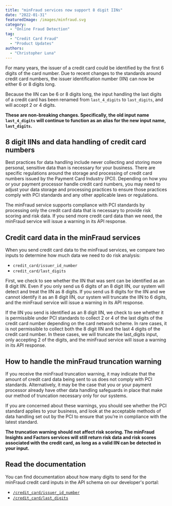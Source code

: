 ```yaml
---
title: "minFraud services now support 8 digit IINs"
date: "2022-01-31"
featuredImage: /images/minfraud.svg
category:
  - "Online Fraud Detection"
tag:
  - "Credit Card Fraud"
  - "Product Updates"
authors:
  - "Christopher Luna"
---
```


For many years, the issuer of a credit card could be identified by the first 6
digits of the card number. Due to recent changes to the standards around credit
card numbers, the issuer identification number (IIN) can now be either 6 or 8
digits long.

Because the IIN can be 6 or 8 digits long, the input handling the
last digits of a credit card has been renamed from `last_4_digits` to
`last_digits`, and will accept 2 or 4 digits.

**These are non-breaking changes. Specifically, the old input name
`last_4_digits` will continue to function as an alias for the new input name,
`last_digits`.**

## 8 digit IINs and data handling of credit card numbers

Best practices for data handling include never collecting and storing more
personal, sensitive data than is necessary for your business. There are specific
regulations around the storage and processing of credit card numbers issued by
the Payment Card Industry (PCI). Depending on how you or your payment processor
handle credit card numbers, you may need to adjust your data storage and
processing practices to ensure those practices comply with PCI standards and any
other applicable laws or regulations.

The minFraud service supports compliance with PCI standards by processing only
the credit card data that is necessary to provide risk scoring and risk data.
If you send more credit card data than we need, the minFraud service will issue
a warning in its API response.

## Credit card data in the minFraud services

When you send credit card data to the minFraud services, we compare two inputs
to determine how much data we need to do risk analysis:

* `credit_card/issuer_id_number`
* `credit_card/last_digits`

First, we check to see whether the IIN that was sent can be identified as an 8
digit IIN. Even if you only send us 6 digits of an 8 digit IIN, our system will
detect and treat the IIN as 8 digits. If you send us 8 digits for the IIN and we
cannot identify it as an 8 digit IIN, our system will truncate the IIN to 6
digits, and the minFraud service will issue a warning in its API response.

If the IIN you send is identified as an 8 digit IIN, we check to see whether it
is permissible under PCI standards to collect 2 or 4 of the last digits of the
credit card number depending on the card network scheme. In rare cases, it is
not permissible to collect both the 8 digit IIN and the last 4 digits of the
credit card number. In these cases, we will truncate the last\_digits input,
only accepting 2 of the digits, and the minFraud service will issue a warning
in its API response.

## How to handle the minFraud truncation warning

If you receive the minFraud truncation warning, it may indicate that the amount
of credit card data being sent to us does not comply with PCI standards.
Alternatively, it may be the case that you or your payment processor already
have other data handling safeguards in place that make our method of truncation
necessary only for our systems.

If you are concerned about these warnings, you should see whether the PCI
standard applies to your business, and look at the acceptable methods of data
handling set out by the PCI to ensure that you’re in compliance with the latest
standard.

**The truncation warning should not affect risk scoring. The minFraud Insights
and Factors services will still return risk data and risk scores associated with
the credit card, as long as a valid IIN can be detected in your input.**

## Read the documentation

You can find documentation about how many digits to send for the minFraud credit
card inputs in the API schema on our developer's portal:

* [`/credit_card/issuer_id_number`](https://dev.maxmind.com/minfraud/api-documentation/requests?lang=en#schema--request--credit-card__issuer_id_number)
* [`/credit_card/last_digits`](https://dev.maxmind.com/minfraud/api-documentation/requests?lang=en#schema--request--credit-card__last_digits)
